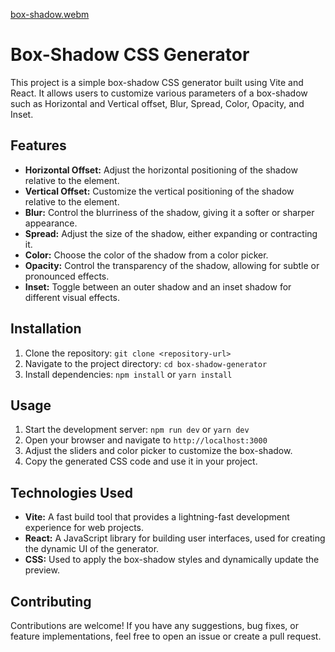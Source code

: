 [box-shadow.webm](https://github.com/homayunmmdy/Magnify/assets/129702378/7be6a93f-66cb-482a-9706-6406a5a9d414)


# Box-Shadow CSS Generator

This project is a simple box-shadow CSS generator built using Vite and React. It allows users to customize various parameters of a box-shadow such as Horizontal and Vertical offset, Blur, Spread, Color, Opacity, and Inset.

## Features
- **Horizontal Offset:** Adjust the horizontal positioning of the shadow relative to the element.
- **Vertical Offset:** Customize the vertical positioning of the shadow relative to the element.
- **Blur:** Control the blurriness of the shadow, giving it a softer or sharper appearance.
- **Spread:** Adjust the size of the shadow, either expanding or contracting it.
- **Color:** Choose the color of the shadow from a color picker.
- **Opacity:** Control the transparency of the shadow, allowing for subtle or pronounced effects.
- **Inset:** Toggle between an outer shadow and an inset shadow for different visual effects.

## Installation
1. Clone the repository: `git clone <repository-url>`
2. Navigate to the project directory: `cd box-shadow-generator`
3. Install dependencies: `npm install` or `yarn install`

## Usage
1. Start the development server: `npm run dev` or `yarn dev`
2. Open your browser and navigate to `http://localhost:3000`
3. Adjust the sliders and color picker to customize the box-shadow.
4. Copy the generated CSS code and use it in your project.

## Technologies Used
- **Vite:** A fast build tool that provides a lightning-fast development experience for web projects.
- **React:** A JavaScript library for building user interfaces, used for creating the dynamic UI of the generator.
- **CSS:** Used to apply the box-shadow styles and dynamically update the preview.

## Contributing
Contributions are welcome! If you have any suggestions, bug fixes, or feature implementations, feel free to open an issue or create a pull request.